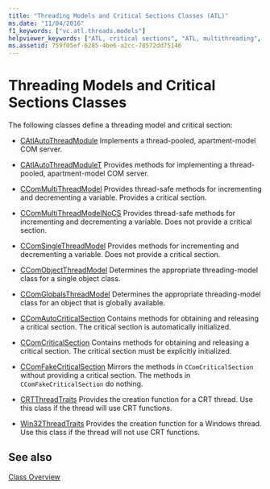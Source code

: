 ```yaml
---
title: "Threading Models and Critical Sections Classes (ATL)"
ms.date: "11/04/2016"
f1_keywords: ["vc.atl.threads.models"]
helpviewer_keywords: ["ATL, critical sections", "ATL, multithreading", "threading [ATL], models", "critical sections"]
ms.assetid: 759f05ef-6285-4be6-a2cc-78572dd75146
---
```

# Threading Models and Critical Sections Classes

The following classes define a threading model and critical section:

- [CAtlAutoThreadModule](../atl/reference/catlautothreadmodule-class.md) Implements a thread-pooled, apartment-model COM server.

- [CAtlAutoThreadModuleT](../atl/reference/catlautothreadmodulet-class.md) Provides methods for implementing a thread-pooled, apartment-model COM server.

- [CComMultiThreadModel](../atl/reference/ccommultithreadmodel-class.md) Provides thread-safe methods for incrementing and decrementing a variable. Provides a critical section.

- [CComMultiThreadModelNoCS](../atl/reference/ccommultithreadmodelnocs-class.md) Provides thread-safe methods for incrementing and decrementing a variable. Does not provide a critical section.

- [CComSingleThreadModel](../atl/reference/ccomsinglethreadmodel-class.md) Provides methods for incrementing and decrementing a variable. Does not provide a critical section.

- [CComObjectThreadModel](../atl/reference/atl-typedefs.md#ccomobjectthreadmodel) Determines the appropriate threading-model class for a single object class.

- [CComGlobalsThreadModel](../atl/reference/atl-typedefs.md#ccomglobalsthreadmodel) Determines the appropriate threading-model class for an object that is globally available.

- [CComAutoCriticalSection](../atl/reference/ccomautocriticalsection-class.md) Contains methods for obtaining and releasing a critical section. The critical section is automatically initialized.

- [CComCriticalSection](../atl/reference/ccomcriticalsection-class.md) Contains methods for obtaining and releasing a critical section. The critical section must be explicitly initialized.

- [CComFakeCriticalSection](../atl/reference/ccomfakecriticalsection-class.md) Mirrors the methods in `CComCriticalSection` without providing a critical section. The methods in `CComFakeCriticalSection` do nothing.

- [CRTThreadTraits](../atl/reference/crtthreadtraits-class.md) Provides the creation function for a CRT thread. Use this class if the thread will use CRT functions.

- [Win32ThreadTraits](../atl/reference/win32threadtraits-class.md) Provides the creation function for a Windows thread. Use this class if the thread will not use CRT functions.

## See also

[Class Overview](../atl/atl-class-overview.md)
